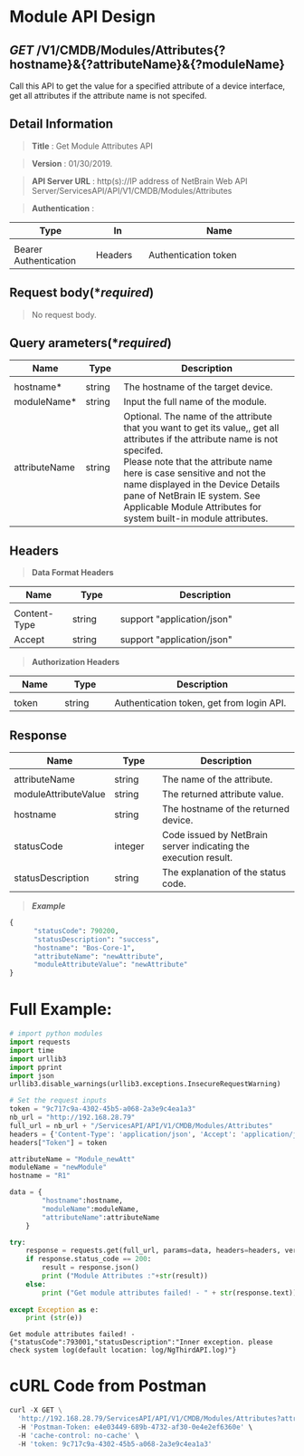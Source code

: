 
# Module API Design

## ***GET*** /V1/CMDB/Modules/Attributes{?hostname}&{?attributeName}&{?moduleName}
Call this API to get the value for a specified attribute of a device interface, get all attributes if the attribute name is not specifed.

## Detail Information

> **Title** : Get Module Attributes API<br>

> **Version** : 01/30/2019.

> **API Server URL** : http(s)://IP address of NetBrain Web API Server/ServicesAPI/API/V1/CMDB/Modules/Attributes
    
> **Authentication** : 

|**Type**|**In**|**Name**|
|------|------|------|
|<img width=100/>|<img width=100/>|<img width=500/>|
|Bearer Authentication| Headers | Authentication token | 

## Request body(****required***)

>No request body.

## Query arameters(****required***)

|**Name**|**Type**|**Description**|
|------|------|------|
|<img width=100/>|<img width=100/>|<img width=500/>|
|hostname* | string  | The hostname of the target device.  |
|moduleName* | string  | Input the full name of the module. |
|attributeName | string  | Optional. The name of the attribute that you want to get its value,, get all attributes if the attribute name is not specifed.<br>Please note that the attribute name here is case sensitive and not the name displayed in the Device Details pane of NetBrain IE system. See Applicable Module Attributes for system built-in module attributes.  |

## Headers

> **Data Format Headers**

|**Name**|**Type**|**Description**|
|------|------|------|
|<img width=100/>|<img width=100/>|<img width=500/>|
| Content-Type | string  | support "application/json" |
| Accept | string  | support "application/json" |

> **Authorization Headers**

|**Name**|**Type**|**Description**|
|------|------|------|
|<img width=100/>|<img width=100/>|<img width=500/>|
| token | string  | Authentication token, get from login API. |

## Response

|**Name**|**Type**|**Description**|
|------|------|------|
|<img width=100/>|<img width=100/>|<img width=500/>|
|attributeName | string | The name of the attribute.  |
|moduleAttributeValue| string | The returned attribute value.  |
|hostname| string | The hostname of the returned device. |
|statusCode| integer | Code issued by NetBrain server indicating the execution result.  |
|statusDescription| string | The explanation of the status code. |

> ***Example***


```python
{
      "statusCode": 790200,
      "statusDescription": "success",
      "hostname": "Bos-Core-1",
      "attributeName": "newAttribute",
      "moduleAttributeValue": "newAttribute"
}
```

# Full Example:


```python
# import python modules 
import requests
import time
import urllib3
import pprint
import json
urllib3.disable_warnings(urllib3.exceptions.InsecureRequestWarning)

# Set the request inputs
token = "9c717c9a-4302-45b5-a068-2a3e9c4ea1a3"
nb_url = "http://192.168.28.79"
full_url = nb_url + "/ServicesAPI/API/V1/CMDB/Modules/Attributes"
headers = {'Content-Type': 'application/json', 'Accept': 'application/json'}
headers["Token"] = token

attributeName = "Module_newAtt"
moduleName = "newModule"
hostname = "R1"

data = {
        "hostname":hostname,
        "moduleName":moduleName, 
        "attributeName":attributeName
    }

try:
    response = requests.get(full_url, params=data, headers=headers, verify=False)
    if response.status_code == 200:
        result = response.json()
        print ("Module Attributes :"+str(result))
    else:
        print ("Get module attributes failed! - " + str(response.text))
    
except Exception as e:
    print (str(e))  
```

    Get module attributes failed! - {"statusCode":793001,"statusDescription":"Inner exception. please check system log(default location: log/NgThirdAPI.log)"}
    

# cURL Code from Postman


```python
curl -X GET \
  'http://192.168.28.79/ServicesAPI/API/V1/CMDB/Modules/Attributes?attributeName=Module_newAtt&moduleName=newModule&hostname=R1' \
  -H 'Postman-Token: e4e03449-689b-4732-af30-0e4e2ef6360e' \
  -H 'cache-control: no-cache' \
  -H 'token: 9c717c9a-4302-45b5-a068-2a3e9c4ea1a3'
```
